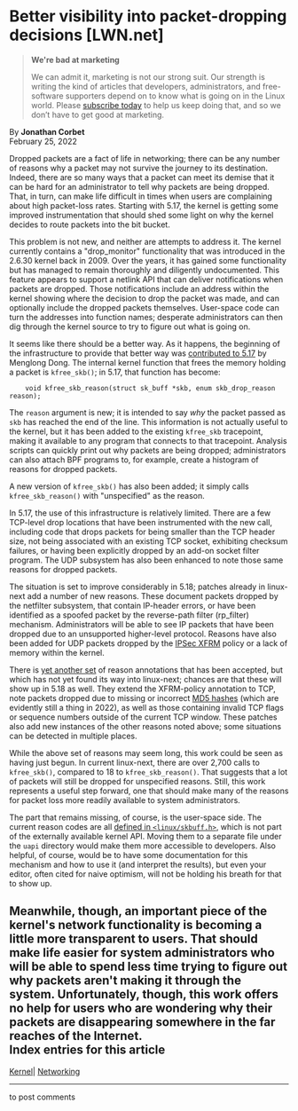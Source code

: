 # Better visibility into packet-dropping decisions [LWN.net]

> **We're bad at marketing**
> 
> We can admit it, marketing is not our strong suit. Our strength is writing the kind of articles that developers, administrators, and free-software supporters depend on to know what is going on in the Linux world. Please [subscribe today](/Promo/nsn-bad/subscribe) to help us keep doing that, and so we don’t have to get good at marketing. 

By **Jonathan Corbet**  
February 25, 2022 

Dropped packets are a fact of life in networking; there can be any number of reasons why a packet may not survive the journey to its destination. Indeed, there are so many ways that a packet can meet its demise that it can be hard for an administrator to tell why packets are being dropped. That, in turn, can make life difficult in times when users are complaining about high packet-loss rates. Starting with 5.17, the kernel is getting some improved instrumentation that should shed some light on why the kernel decides to route packets into the bit bucket. 

This problem is not new, and neither are attempts to address it. The kernel currently contains a "drop_monitor" functionality that was introduced in the 2.6.30 kernel back in 2009. Over the years, it has gained some functionality but has managed to remain thoroughly and diligently undocumented. This feature appears to support a netlink API that can deliver notifications when packets are dropped. Those notifications include an address within the kernel showing where the decision to drop the packet was made, and can optionally include the dropped packets themselves. User-space code can turn the addresses into function names; desperate administrators can then dig through the kernel source to try to figure out what is going on. 

It seems like there should be a better way. As it happens, the beginning of the infrastructure to provide that better way was [contributed to 5.17](https://git.kernel.org/linus/c504e5c2f964) by Menglong Dong. The internal kernel function that frees the memory holding a packet is `kfree_skb()`; in 5.17, that function has become: 
    
    
        void kfree_skb_reason(struct sk_buff *skb, enum skb_drop_reason reason);
    

The `reason` argument is new; it is intended to say _why_ the packet passed as `skb` has reached the end of the line. This information is not actually useful to the kernel, but it has been added to the existing `kfree_skb` tracepoint, making it available to any program that connects to that tracepoint. Analysis scripts can quickly print out why packets are being dropped; administrators can also attach BPF programs to, for example, create a histogram of reasons for dropped packets. 

A new version of `kfree_skb()` has also been added; it simply calls `kfree_skb_reason()` with "unspecified" as the reason. 

In 5.17, the use of this infrastructure is relatively limited. There are a few TCP-level drop locations that have been instrumented with the new call, including code that drops packets for being smaller than the TCP header size, not being associated with an existing TCP socket, exhibiting checksum failures, or having been explicitly dropped by an add-on socket filter program. The UDP subsystem has also been enhanced to note those same reasons for dropped packets. 

The situation is set to improve considerably in 5.18; patches already in linux-next add a number of new reasons. These document packets dropped by the netfilter subsystem, that contain IP-header errors, or have been identified as a spoofed packet by the reverse-path filter (rp_filter) mechanism. Administrators will be able to see IP packets that have been dropped due to an unsupported higher-level protocol. Reasons have also been added for UDP packets dropped by the [IPSec XFRM](https://man7.org/linux/man-pages/man8/ip-xfrm.8.html) policy or a lack of memory within the kernel. 

There is [yet another set](/ml/linux-kernel/20220220070637.162720-1-imagedong@tencent.com/) of reason annotations that has been accepted, but which has not yet found its way into linux-next; chances are that these will show up in 5.18 as well. They extend the XFRM-policy annotation to TCP, note packets dropped due to missing or incorrect [MD5 hashes](https://datatracker.ietf.org/doc/html/rfc2385) (which are evidently still a thing in 2022), as well as those containing invalid TCP flags or sequence numbers outside of the current TCP window. These patches also add new instances of the other reasons noted above; some situations can be detected in multiple places. 

While the above set of reasons may seem long, this work could be seen as having just begun. In current linux-next, there are over 2,700 calls to `kfree_skb()`, compared to 18 to `kfree_skb_reason()`. That suggests that a lot of packets will still be dropped for unspecified reasons. Still, this work represents a useful step forward, one that should make many of the reasons for packet loss more readily available to system administrators. 

The part that remains missing, of course, is the user-space side. The current reason codes are all [defined in `<linux/skbuff.h>`](https://elixir.bootlin.com/linux/v5.17-rc5/source/include/linux/skbuff.h#L310), which is not part of the externally available kernel API. Moving them to a separate file under the `uapi` directory would make them more accessible to developers. Also helpful, of course, would be to have some documentation for this mechanism and how to use it (and interpret the results), but even your editor, often cited for naive optimism, will not be holding his breath for that to show up. 

Meanwhile, though, an important piece of the kernel's network functionality is becoming a little more transparent to users. That should make life easier for system administrators who will be able to spend less time trying to figure out why packets aren't making it through the system. Unfortunately, though, this work offers no help for users who are wondering why their packets are disappearing somewhere in the far reaches of the Internet.  
Index entries for this article  
---  
[Kernel](/Kernel/Index)| [Networking](/Kernel/Index#Networking)  
  


* * *

to post comments 
